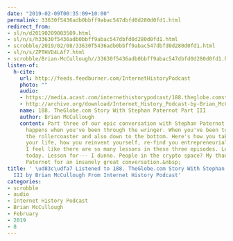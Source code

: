 ```yaml
---
date: "2019-02-09T00:35:09+10:00"
permalink: 33630f5436adb0bbff9abac547dbfd0d280d0fd1.html
redirect_from:
- sl/n/d20190209003509.html
- sl/n/s/h33630f5436adb0bbff9abac547dbfd0d280d0fd1.html
- scrobble/2019/02/08/33630f5436adb0bbff9abac547dbfd0d280d0fd1.html
- sl/n/s/ZPTHVD4LAf7.html
- scrobble/Brian-McCullough//33630f5436adb0bbff9abac547dbfd0d280d0fd1.html
listen-of:
  h-cite:
    url: http://feeds.feedburner.com/InternetHistoryPodcast
    photo: ""
    audio:
    - https://media.acast.com/internethistorypodcast/188.theglobe.comstorywithstephanpaternotpartiii/media.mp3
    - http://archive.org/download/Internet_History_Podcast-by-Brian_McCullough/188_TheGlobecom_Story_With_Stephan_Paternot_Part_III.mp3
    name: 188. TheGlobe.com Story With Stephan Paternot Part III
    author: Brian McCullough
    content: Part three of our epic conversation with Stephan Paternot. Here's what
      happens when you've been through the wringer. When you've been to the top of
      the rollercoaster and also down to the bottom. Here's how you take stock of
      your life, how you reinvent yourself, re-find you entrepreneurial spirit---
      I feel like there are so many lessons in these three episodes. Lessons for entrepreneurs
      today. Lesson for--- I dunno. People in the crypto space? My thanks to Stephan
      Paternot for an insanely great conversation.&nbsp;
title: ' \ud83c\udfa7 Listened to 188. TheGlobe.com Story With Stephan Paternot Part
  III by Brian McCullough From Internet History Podcast'
categories:
- scrobble
- audio
- Internet History Podcast
- Brian McCullough
- February
- 2019
- 8
---
```

